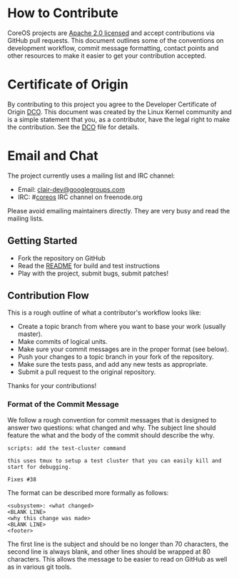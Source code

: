 # How to Contribute

CoreOS projects are [Apache 2.0 licensed](LICENSE) and accept contributions via GitHub pull requests.
This document outlines some of the conventions on development workflow, commit message formatting, contact points and other resources to make it easier to get your contribution accepted.

# Certificate of Origin

By contributing to this project you agree to the Developer Certificate of Origin [DCO](../DCO).
This document was created by the Linux Kernel community and is a simple statement that you, as a contributor, have the legal right to make the contribution.
See the [DCO](DCO) file for details.

# Email and Chat

The project currently uses a mailing list and IRC channel:

- Email: [clair-dev@googlegroups.com](https://groups.google.com/forum/#!forum/clair-dev)
- IRC: #[coreos](irc://irc.freenode.org:6667/#clair) IRC channel on freenode.org

Please avoid emailing maintainers directly.
They are very busy and read the mailing lists.

## Getting Started

- Fork the repository on GitHub
- Read the [README](../README.md) for build and test instructions
- Play with the project, submit bugs, submit patches!

## Contribution Flow

This is a rough outline of what a contributor's workflow looks like:

- Create a topic branch from where you want to base your work (usually master).
- Make commits of logical units.
- Make sure your commit messages are in the proper format (see below).
- Push your changes to a topic branch in your fork of the repository.
- Make sure the tests pass, and add any new tests as appropriate.
- Submit a pull request to the original repository.

Thanks for your contributions!

### Format of the Commit Message

We follow a rough convention for commit messages that is designed to answer two questions: what changed and why.
The subject line should feature the what and the body of the commit should describe the why.

```
scripts: add the test-cluster command

this uses tmux to setup a test cluster that you can easily kill and
start for debugging.

Fixes #38
```

The format can be described more formally as follows:

```
<subsystem>: <what changed>
<BLANK LINE>
<why this change was made>
<BLANK LINE>
<footer>
```

The first line is the subject and should be no longer than 70 characters, the second line is always blank, and other lines should be wrapped at 80 characters.
This allows the message to be easier to read on GitHub as well as in various git tools.
